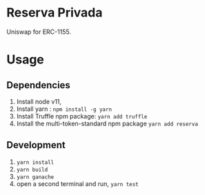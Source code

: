 Reserva Privada
=========
Uniswap for ERC-1155.

# Usage

## Dependencies
1. Install node v11,
2. Install yarn : `npm install -g yarn`
3. Install Truffle npm package: `yarn add truffle`
4. Install the multi-token-standard npm package `yarn add reserva`

## Development

1. `yarn install`
2. `yarn build`
3. `yarn ganache`
4. open a second terminal and run, `yarn test`
